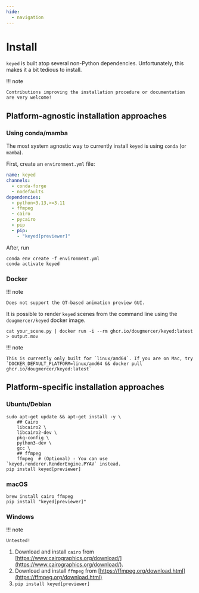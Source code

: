 ```yaml
---
hide:
  - navigation
---
```


# Install

`keyed` is built atop several non-Python dependencies. Unfortunately, this makes it a bit tedious to install.

!!! note

    Contributions improving the installation procedure or documentation are very welcome!

## Platform-agnostic installation approaches

### Using conda/mamba

The most system agnostic way to currently install `keyed` is using `conda` (or `mamba`).

First, create an `environment.yml` file:

```yml title="environment.yml"
name: keyed
channels:
  - conda-forge
  - nodefaults
dependencies:
  - python<3.13,>=3.11
  - ffmpeg
  - cairo
  - pycairo
  - pip
  - pip:
    - "keyed[previewer]"
```

After, run

```console
conda env create -f environment.yml
conda activate keyed
```

### Docker

!!! note

    Does not support the QT-based animation preview GUI.

It is possible to render `keyed` scenes from the command line using the `dougmercer/keyed` docker image.

```console
cat your_scene.py | docker run -i --rm ghcr.io/dougmercer/keyed:latest > output.mov
```

!!! note

    This is currently only built for `linux/amd64`. If you are on Mac, try `DOCKER_DEFAULT_PLATFORM=linux/amd64 && docker pull ghcr.io/dougmercer/keyed:latest`

## Platform-specific installation approaches

### Ubuntu/Debian
```shell
sudo apt-get update && apt-get install -y \
    ## Cairo
    libcairo2 \
    libcairo2-dev \
    pkg-config \
    python3-dev \
    gcc \
    ## ffmpeg
    ffmpeg  # (Optional) - You can use `keyed.renderer.RenderEngine.PYAV` instead.
pip install keyed[previewer]
```

### macOS
```shell
brew install cairo ffmpeg
pip install "keyed[previewer]"
```

### Windows

!!! note

    Untested!

1. Download and install `cairo` from [https://www.cairographics.org/download/](https://www.cairographics.org/download/).
2. Download and install `ffmpeg` from [https://ffmpeg.org/download.html](https://ffmpeg.org/download.html)
3. `pip install keyed[previewer]`

